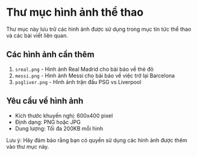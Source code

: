 # Thư mục hình ảnh thể thao

Thư mục này lưu trữ các hình ảnh được sử dụng trong mục tin tức thể thao và các bài viết liên quan.

## Các hình ảnh cần thêm

1. `sreal.png` - Hình ảnh Real Madrid cho bài báo về thẻ đỏ
2. `messi.png` - Hình ảnh Messi cho bài báo về việc trở lại Barcelona
3. `psgliver.png` - Hình ảnh trận đấu PSG vs Liverpool

## Yêu cầu về hình ảnh

- Kích thước khuyến nghị: 600x400 pixel
- Định dạng: PNG hoặc JPG
- Dung lượng: Tối đa 200KB mỗi hình

Lưu ý: Hãy đảm bảo rằng bạn có quyền sử dụng các hình ảnh được thêm vào thư mục này. 